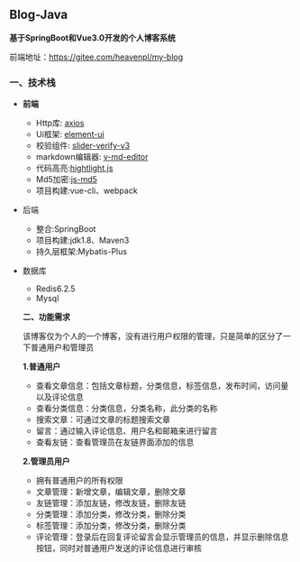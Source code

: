 ## Blog-Java

**基于SpringBoot和Vue3.0开发的个人博客系统** 

前端地址：https://gitee.com/heavenpl/my-blog


### 一、技术栈

- **前端**

  - Http库: [axios](http://www.axios-js.com/)
  - Ui框架: [element-ui](https://element-plus.gitee.io/#/zh-CN/component/installation)
  - 校验组件: [slider-verify-v3](https://github.com/author-fuyf/slider-verify-v3)
  - markdown编辑器: [v-md-editor](https://github.com/code-farmer-i/vue-markdown-editor)
  - 代码高亮:[hightlight.js](https://github.com/highlightjs/highlight.js)
  - Md5加密:[js-md5](https://github.com/amaoxia/js-md5)
  - 项目构建:vue-cli、webpack

- 后端

   -  整合:SpringBoot
   -  项目构建:jdk1.8、Maven3
   -  持久层框架:Mybatis-Plus

- 数据库

   - Redis6.2.5
   - Mysql

  **二、功能需求**

  ​	该博客仅为个人的一个博客，没有进行用户权限的管理，只是简单的区分了一下普通用户和管理员

  **1.普通用户**

   - 查看文章信息：包括文章标题，分类信息，标签信息，发布时间，访问量以及评论信息
   - 查看分类信息：分类信息，分类名称，此分类的名称
   - 搜索文章：可通过文章的标题搜索文章
   - 留言：通过输入评论信息、用户名和邮箱来进行留言
   - 查看友链：查看管理员在友链界面添加的信息

  **2.管理员用户**

  - 拥有普通用户的所有权限
  - 文章管理：新增文章，编辑文章，删除文章
  - 友链管理：添加友链，修改友链，删除友链
  - 分类管理：添加分类，修改分类，删除分类
  - 标签管理：添加分类，修改分类，删除分类
  - 评论管理：登录后在回复评论留言会显示管理员的信息，并显示删除信息按钮，同时对普通用户发送的评论信息进行审核

  

  

